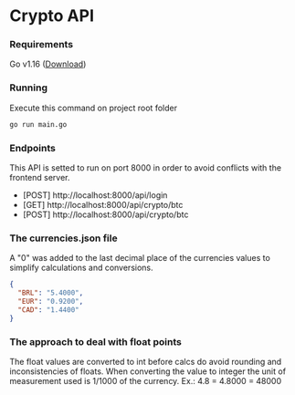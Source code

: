 # Crypto API
### Requirements
Go v1.16 ([Download](https://golang.org/dl/))
### Running
Execute this command on project root folder
```Bash
go run main.go
```
### Endpoints
This API is setted to run on port 8000 in order to avoid conflicts with the frontend server.
- [POST] http://localhost:8000/api/login  
- [GET]  http://localhost:8000/api/crypto/btc 
- [POST] http://localhost:8000/api/crypto/btc
### The currencies.json file
A "0" was added to the last decimal place of the currencies values to simplify calculations and conversions.
```JSON
{
  "BRL": "5.4000",
  "EUR": "0.9200",
  "CAD": "1.4400"
}
```
### The approach to deal with float points
The float values are converted to int before calcs do avoid rounding and inconsistencies of floats.
When converting the value to integer the unit of measurement used is 1/1000 of the currency.
Ex.: 4.8 = 4.8000 = 48000
